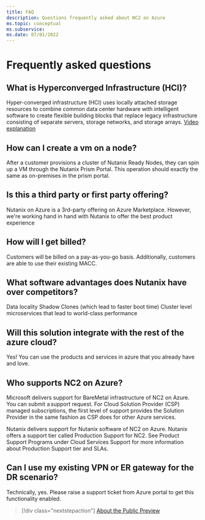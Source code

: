 ```yaml
---
title: FAQ
description: Questions frequently asked about NC2 on Azure
ms.topic: conceptual
ms.subservice:  
ms.date: 07/01/2022
---
```


# Frequently asked questions

## What is Hyperconverged Infrastructure (HCI)?

Hyper-converged infrastructure (HCI) uses locally attached storage resources to combine common data center hardware with intelligent software to create flexible building blocks that replace legacy infrastructure consisting of separate servers, storage networks, and storage arrays. [Video explanation](https://www.youtube.com/watch?v=OPYA5-V0yRo)

## How can I create a vm on a node?

After a customer provisions a cluster of Nutanix Ready Nodes, they can spin up a VM through the Nutanix Prism Portal.
This operation should exactly the same as on-premises in the prism portal.

## Is this a third party or first party offering?

Nutanix on Azure is a 3rd-party offering on Azure Marketplace. 
However, we're working hand in hand with Nutanix to offer the best product experience

## How will I get billed?

Customers will be billed on a pay-as-you-go basis. Additionally, customers are able to use their existing MACC.

## What software advantages does Nutanix have over competitors?

Data locality
Shadow Clones (which lead to faster boot time)
Cluster level microservices that lead to world-class performance

## Will this solution integrate with the rest of the azure cloud?

Yes! You can use the products and services in azure that you already have and love.

## Who supports NC2 on Azure?

Microsoft delivers support for BareMetal infrastructure of NC2 on Azure. You can submit a support request. For Cloud Solution Provider (CSP) managed subscriptions, the first level of support provides the Solution Provider in the same fashion as CSP does for other Azure services.

Nutanix delivers support for Nutanix software of NC2 on Azure. Nutanix offers a support tier called Production Support for NC2. See Product Support Programs under Cloud Services Support for more information about Production Support tier and SLAs.

## Can I use my existing VPN or ER gateway for the DR scenario?

Technically, yes. Please raise a support ticket from Azure portal to get this functionality enabled.




> [!div class="nextstepaction"]
> [About the Public Preview](about-the-public-preview.md)
